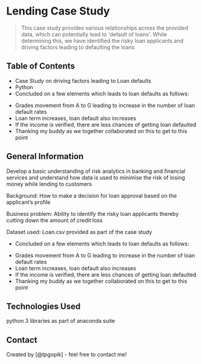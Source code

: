 # Lending Case Study
> This case study provides various relationships across the provided data, which can potentially lead to 'default of loans'. While determining this, we have identified the risky loan applicants and driving factors leading to defaulting the loans


## Table of Contents
* Case Study on driving factors leading to Loan defaults
* Python
* Concluded on a few elements which leads to loan defaults as follows:
- Grades movement from A to G leading to increase in the number of loan default rates
- Loan term increases, loan default also increases
- If the income is verified, there are less chances of getting loan defaulted
- Thanking my buddy as we together collaborated on this to get to this point


## General Information
Develop a basic understanding of risk analytics in banking and financial services and understand how data is used to minimise the risk of losing money while lending to customers

Background:
How to make a decision for loan approval based on the applicant’s profile

Business problem:
Ability to identify the risky loan applicants thereby cutting down the amount of credit loss

Dataset used:
Loan.csv provided as part of the case study

* Concluded on a few elements which leads to loan defaults as follows:
- Grades movement from A to G leading to increase in the number of loan default rates
- Loan term increases, loan default also increases
- If the income is verified, there are less chances of getting loan defaulted
- Thanking my buddy as we together collaborated on this to get to this point

<!-- You don't have to answer all the questions - just the ones relevant to your project. -->


## Technologies Used
python 3 libraries as part of anaconda suite


## Contact
Created by [@tpgopik] - feel free to contact me!
